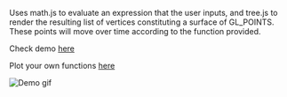 Uses math.js to evaluate an expression that the user inputs, and tree.js to render the resulting list of vertices constituting a surface of GL_POINTS. These points will move over time according to the function provided.

Check demo [here](http://eduardofcbg.github.io/moving-3d-grapher/graph.html?f=sin%28%28x%5E2%2By%5E2%29*%28%28sin%28t%29%2B1%29%2F20%29%2Bt%2F2%29&r=1&min=-10&max=10&t=1)

Plot your own functions [here](http://eduardofcbg.github.io/moving-3d-grapher/)

![Demo gif](https://raw.githubusercontent.com/eduardofcbg/moving-3d-grapher/master/demo.gif)
